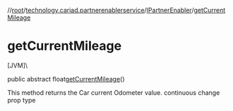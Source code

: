 //[root](../../../index.md)/[technology.cariad.partnerenablerservice](../index.md)/[IPartnerEnabler](index.md)/[getCurrentMileage](get-current-mileage.md)

# getCurrentMileage

[JVM]\

public abstract float[getCurrentMileage](get-current-mileage.md)()

This method returns the Car current Odometer value. continuous change prop type
